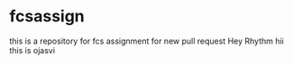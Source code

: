 # fcsassign
this is a repository for fcs assignment for new pull request
Hey Rhythm
hii this is ojasvi
